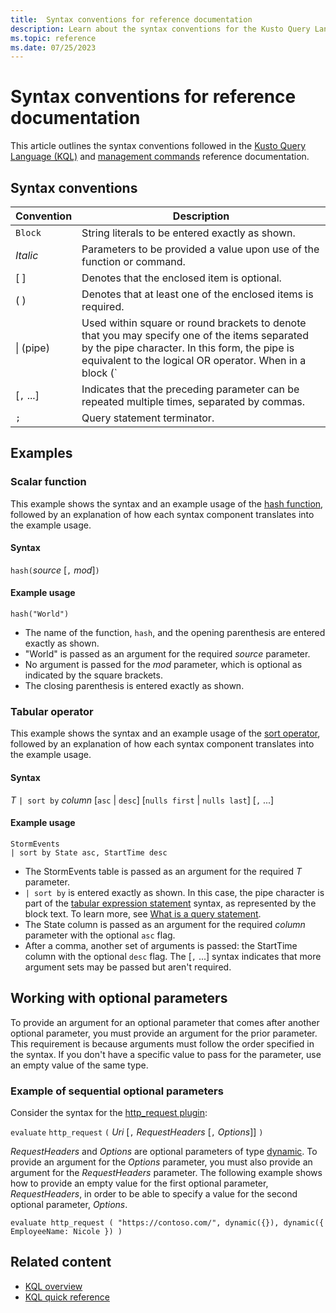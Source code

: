 ```yaml
---
title:  Syntax conventions for reference documentation
description: Learn about the syntax conventions for the Kusto Query Language and management command documentation.
ms.topic: reference
ms.date: 07/25/2023
---
```

# Syntax conventions for reference documentation

This article outlines the syntax conventions followed in the [Kusto Query Language (KQL)](index.md) and [management commands](../management/index.md) reference documentation.

## Syntax conventions

|Convention |Description |
|--|--|
|`Block`|String literals to be entered exactly as shown.|
|*Italic*|Parameters to be provided a value upon use of the function or command.|
|[ ] |Denotes that the enclosed item is optional.|
|( ) |Denotes that at least one of the enclosed items is required.|
|\| (pipe) |Used within square or round brackets to denote that you may specify one of the items separated by the pipe character. In this form, the pipe is equivalent to the logical OR operator. When in a block (`|`), the pipe is part of the KQL query syntax.|
|[`,` ...]|Indicates that the preceding parameter can be repeated multiple times, separated by commas.|
|`;`|Query statement terminator.|

## Examples

### Scalar function

This example shows the syntax and an example usage of the [hash function](hash-function.md), followed by an explanation of how each syntax component translates into the example usage.

#### Syntax

`hash(`*source* [`,` *mod*]`)`

#### Example usage

```kusto
hash("World")
```

* The name of the function, `hash`, and the opening parenthesis are entered exactly as shown.
* "World" is passed as an argument for the required *source* parameter.
* No argument is passed for the *mod* parameter, which is optional as indicated by the square brackets.
* The closing parenthesis is entered exactly as shown.

### Tabular operator

This example shows the syntax and an example usage of the [sort operator](sort-operator.md), followed by an explanation of how each syntax component translates into the example usage.

#### Syntax

*T* `| sort by` *column* [`asc` | `desc`] [`nulls first` | `nulls last`] [`,` ...]

#### Example usage

```kusto
StormEvents
| sort by State asc, StartTime desc
```

* The StormEvents table is passed as an argument for the required *T* parameter.
* `| sort by` is entered exactly as shown. In this case, the pipe character is part of the [tabular expression statement](tabular-expression-statements.md) syntax, as represented by the block text. To learn more, see [What is a query statement](index.md#what-is-a-query-statement).
* The State column is passed as an argument for the required *column* parameter with the optional `asc` flag.
* After a comma, another set of arguments is passed: the StartTime column with the optional `desc` flag. The [`,` ...] syntax indicates that more argument sets may be passed but aren't required.

## Working with optional parameters

To provide an argument for an optional parameter that comes after another optional parameter, you must provide an argument for the prior parameter. This requirement is because arguments must follow the order specified in the syntax. If you don't have a specific value to pass for the parameter, use an empty value of the same type.

### Example of sequential optional parameters

Consider the syntax for the [http_request plugin](http-request-plugin.md):

`evaluate` `http_request` `(` *Uri* [`,` *RequestHeaders* [`,` *Options*]] `)`

*RequestHeaders* and *Options* are optional parameters of type [dynamic](scalar-data-types/dynamic.md). To provide an argument for the *Options* parameter, you must also provide an argument for the *RequestHeaders* parameter. The following example shows how to provide an empty value for the first optional parameter, *RequestHeaders*, in order to be able to specify a value for the second optional parameter, *Options*.

```kusto
evaluate http_request ( "https://contoso.com/", dynamic({}), dynamic({ EmployeeName: Nicole }) )
```

## Related content

* [KQL overview](index.md)
* [KQL quick reference](../../kql-quick-reference.md)
